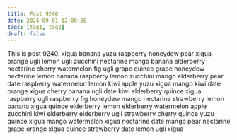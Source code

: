 ```yaml
---
title: Post 9240
date: 2024-09-01 12:00:00
tags: [tag1, tag2]
draft: false
---
```

This is post 9240.
xigua
banana
yuzu
raspberry
honeydew
pear
xigua
orange
ugli
lemon
ugli
zucchini
nectarine
mango
banana
elderberry
nectarine
cherry
watermelon
fig
ugli
grape
quince
grape
honeydew
nectarine
lemon
banana
raspberry
lemon
zucchini
mango
elderberry
pear
date
raspberry
watermelon
lemon
kiwi
apple
yuzu
xigua
mango
kiwi
date
orange
xigua
cherry
banana
ugli
date
kiwi
elderberry
quince
xigua
raspberry
ugli
raspberry
fig
honeydew
mango
nectarine
strawberry
lemon
banana
xigua
quince
elderberry
lemon
elderberry
watermelon
apple
zucchini
kiwi
elderberry
elderberry
ugli
strawberry
cherry
quince
yuzu
quince
xigua
mango
watermelon
xigua
nectarine
date
mango
pear
nectarine
grape
orange
xigua
quince
strawberry
date
lemon
ugli
xigua
